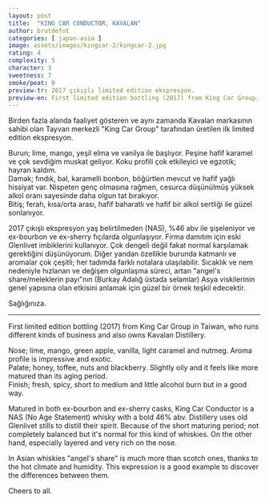 ```yaml
---
layout: post
title:  "KING CAR CONDUCTOR, KAVALAN"
author: brutdefut
categories: [ japan-asia ]
image: assets/images/kingcar-2/kingcar-2.jpg
rating: 4
complexity: 5
character: 3
sweetness: 7
smoke/peat: 0
preview-tr: 2017 çıkışlı limited edition ekspresyon.
preview-en: First limited edition bottling (2017) from King Car Group.
---
```


Birden fazla alanda faaliyet gösteren ve aynı zamanda Kavalan markasının sahibi olan Tayvan merkezli "King Car Group" tarafından üretilen ilk limited edition ekspresyon. 

Burun; lime, mango, yeşil elma ve vanilya ile başlıyor. Peşine hafif karamel ve çok sevdiğim muskat geliyor. Koku profili çok etkileyici ve egzotik; hayran kaldım.  
Damak; fındık, bal, karamelli bonbon, böğürtlen mevcut ve hafif yağlı hissiyat var. Nispeten genç olmasına rağmen, cesurca düşünülmüş yüksek alkol oranı sayesinde daha olgun tat bırakıyor.  
Bitiş; ferah, kısa/orta arası, hafif baharatlı ve hafif bir alkol sertliği ile güzel sonlanıyor. 

2017 çıkışlı ekspresyon yaş belirtilmeden (NAS), %46 abv ile şişeleniyor ve ex-bourbon ve ex-sherry fıçılarda olgunlaşıyor. Firma damıtım için eski Glenlivet imbiklerini kullanıyor.
Çok dengeli değil fakat normal karşılamak gerektiğini düşünüyorum. Diğer yandan özellikle burunda katmanlı ve aromalar çok çeşitli; her tadımda farklı notalara ulaşılabilir. 
Sıcaklık ve nem nedeniyle hızlanan ve değişen olgunlaşma süreci, artan "angel's share/meleklerin payı"nın (Burkay Adalığ üstada selamlar) Asya viskilerinin genel yapısına olan etkisini anlamak için güzel bir örnek teşkil edecektir. 

Sağlığınıza.

------------------------------------------------------------------------------------------

<p id="english"></p>

First limited edition bottling (2017) from King Car Group in Taiwan, who runs different kinds of business and also owns Kavalan Distillery. 

Nose; lime, mango, green apple, vanilla, light caramel and nutmeg. Aroma profile is impressive and exotic.  
Palate; honey, toffee, nuts and blackberry. Slightly oily and it feels like more matured than its aging period.  
Finish; fresh, spicy, short to medium and little alcohol burn but in a good way. 

Matured in both ex-bourbon and ex-sherry casks, King Car Conductor is a NAS (No Age Statement) whisky with a bold 46% abv. Distillery uses old Glenlivet stills to distill their spirit. 
Because of the short maturing period; not completely balanced but it's normal for this kind of whiskies. On the other hand, especially layered and very rich on the nose. 

In Asian whiskies "angel's share" is much more than scotch ones, thanks to the hot climate and humidity. This expression is a good example to discover the differences between them. 

Cheers to all.
